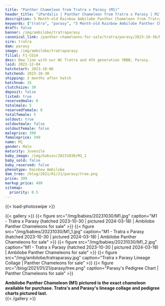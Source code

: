 ```yaml
---
title: "Panther Chameleon from Tratra x Parasy (M1)"
header_title: "iPardalis | Panther Chameleon from Tratra x Parasy | M1"
description: 5 Month-old Rainbow Ambilobe Panther Chameleon from Tratra and Parasy. New line with our WC Tratra and 4th generation YBBB, Parasy. We've included sire and dam dendrograms if available, but you can view our Tratra or Parasy breeder pages for more information.
keywords: ["tratra", "parasy", "5 Month-old Rainbow Ambilobe Panther Chameleon", "baby chameleons for sale", "buy panther chameleon", "panther for sale", "ambilobe panther chameleons for sale", "ambilobe panther chameleon for sale"]
draft: false
banner: /img/ambilobe/tratraparasy
canonical_link: /panther-chameleons-for-sale/tratra/parasy/2023-10-30/M1/
sire: tratra
dam: parasy
image: /img/ambilobe/tratraparasy
filial: F1-CG14
desc: New line with our WC Tratra and 4th generation YBBB, Parasy.
laid: 2022-12-04
hatchstart: 2023-10-06
hatchend: 2023-10-30
shipping: 3 months after hatch
hatchnum: 15
clutchsize: 30
deposit: false
listed: true
reservedmale: 0
totalmale: 5
reservedfemale: 0
totalfemale: 5
soldout: true
soldoutmale: false
soldoutfemale: false
maleprice: 399
femaleprice: 349
name: M1
gender: Male
maturity: Juvenile
baby_image: /img/babies/20231030/M1_2
baby_sold: false
baby_reserved: false
phenotype: Rainbow Ambilobe
dam_tree: /blog/2021/01/21/parasy/tree.png
price: 399
markup_price: 499
sitemap: 
  priority: 0.5
---
```


{{< load-photoswipe >}}

{{< gallery >}}
  {{< figure src="/img/babies/20231030/M1.jpg" caption="M1 - Tratra x Parasy (hatched 2023-10-30 | pictured 2024-03-18) | Ambilobe Panther Chameleons for sale" >}}
  {{< figure src="/img/babies/20231030/M1_1.jpg" caption="M1 - Tratra x Parasy (hatched 2023-10-30 | pictured 2024-03-18) | Ambilobe Panther Chameleons for sale" >}}
  {{< figure src="/img/babies/20231030/M1_2.jpg" caption="M1 - Tratra x Parasy (hatched 2023-10-30 | pictured 2024-03-18) | Ambilobe Panther Chameleons for sale" >}}
  {{< figure src="/img/ambilobe/tratraparasy.jpg" caption="Tratra x Parasy Lineage Collage | Panther Chameleons for sale" >}}
  {{< figure src="/blog/2021/01/21/parasy/tree.png" caption="Parasy's Pedigree Chart | Panther Chameleons for sale" >}}
  <figcaption itemprop="description"><strong>Ambilobe Panther Chameleon (M1) pictured is the exact chameleon available for purchase. Tratra's and Parasy's lineage collage and pedigree charts pictured last.</strong></figcaption>
{{< /gallery >}}
